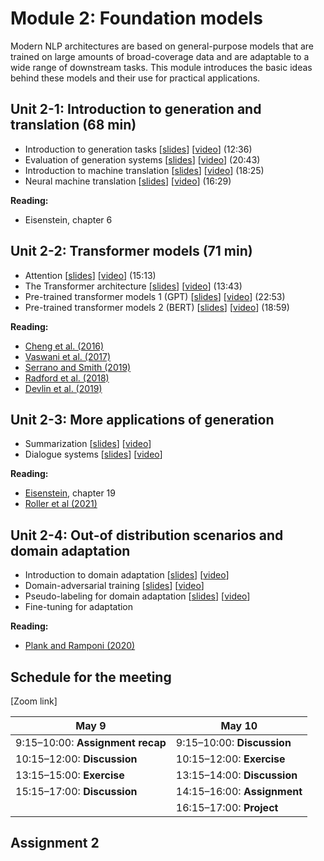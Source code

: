# Module 2: Foundation models

Modern NLP architectures are based on general-purpose models that are trained on large amounts of broad-coverage data and are adaptable to a wide range of downstream tasks. This module introduces the basic ideas behind these models and their use for practical applications.

## Unit 2-1: Introduction to generation and translation (68 min)

* Introduction to generation tasks [[slides](slides/slides-211.pdf)] [[video](https://youtu.be/rQgA09R8kSM)] (12:36)
* Evaluation of generation systems [[slides](slides/slides-212.pdf)] [[video](https://youtu.be/pJHmKn2FDRY)] (20:43)
* Introduction to machine translation [[slides](slides/slides-213.pdf)] [[video](https://youtu.be/P5KMKApthuM)] (18:25)
* Neural machine translation [[slides](slides/slides-214.pdf)] [[video](https://youtu.be/BqKbbygwsVc)] (16:29)

**Reading:**

* Eisenstein, chapter 6

## Unit 2-2: Transformer models (71 min)

* Attention [[slides](slides/slides-221.pdf)] [[video](https://youtu.be/HHUR6VX5CeU)] (15:13)
* The Transformer architecture [[slides](slides/slides-222.pdf)] [[video](https://youtu.be/dSd0-RFZLnk)] (13:43)
* Pre-trained transformer models 1 (GPT) [[slides](slides/slides-223.pdf)] [[video](https://youtu.be/9QE1bQTSbx8)] (22:53)
* Pre-trained transformer models 2 (BERT) [[slides](slides/slides-224.pdf)] [[video](https://youtu.be/JeY6N1012Sg)] (18:59)

**Reading:**

* [Cheng et al. (2016)](https://www.aclweb.org/anthology/D16-1053/)
* [Vaswani et al. (2017)](https://papers.nips.cc/paper/7181-attention-is-all-you-need.pdf)
* [Serrano and Smith (2019)](https://www.aclweb.org/anthology/D18-1216/)
* [Radford et al. (2018)](https://s3-us-west-2.amazonaws.com/openai-assets/research-covers/language-unsupervised/language_understanding_paper.pdf)
* [Devlin et al. (2019)](dx.doi.org/10.18653/v1/N19-1423)

## Unit 2-3: More applications of generation

* Summarization [[slides](http://www.cse.chalmers.se/~richajo/dat450/lectures/l12/l12_1.pdf)] [[video](https://youtu.be/EUJlrdJhBJg)]
* Dialogue systems [[slides](slides/slides-2022-232.pdf)] [[video](https://youtu.be/jWkQLVN3ixI)]

**Reading:**
* [Eisenstein](https://github.com/jacobeisenstein/gt-nlp-class/blob/master/notes/eisenstein-nlp-notes.pdf), chapter 19
* [Roller et al (2021)](https://aclanthology.org/2021.eacl-main.24/)

## Unit 2-4: Out-of distribution scenarios and domain adaptation

* Introduction to domain adaptation [[slides](http://www.cse.chalmers.se/~richajo/dat450/lectures/l13/l13_1.pdf)] [[video](https://youtu.be/C-Liu_qvavY)]
* Domain-adversarial training [[slides](http://www.cse.chalmers.se/~richajo/dat450/lectures/l13/l13_2.pdf)] [[video](https://youtu.be/Ei9JY06nepo)]
* Pseudo-labeling for domain adaptation [[slides](http://www.cse.chalmers.se/~richajo/dat450/lectures/l13/l13_3.pdf)] [[video](https://youtu.be/us7l7xvGQ-U)]
* Fine-tuning for adaptation

**Reading:**
* [Plank and Ramponi (2020)](https://aclanthology.org/2020.coling-main.603/)

## Schedule for the meeting

[Zoom link]

| May 9    | May 10   |
|------------|-----------|
|9:15&ndash;10:00: **Assignment recap**  |9:15&ndash;10:00:  **Discussion** |
|10:15&ndash;12:00: **Discussion**   |10:15&ndash;12:00: **Exercise**   |
|13:15&ndash;15:00: **Exercise**     |13:15&ndash;14:00: **Discussion** |
|15:15&ndash;17:00: **Discussion**   |14:15&ndash;16:00: **Assignment** |
|                                    |16:15&ndash;17:00: **Project**    |

## Assignment 2
